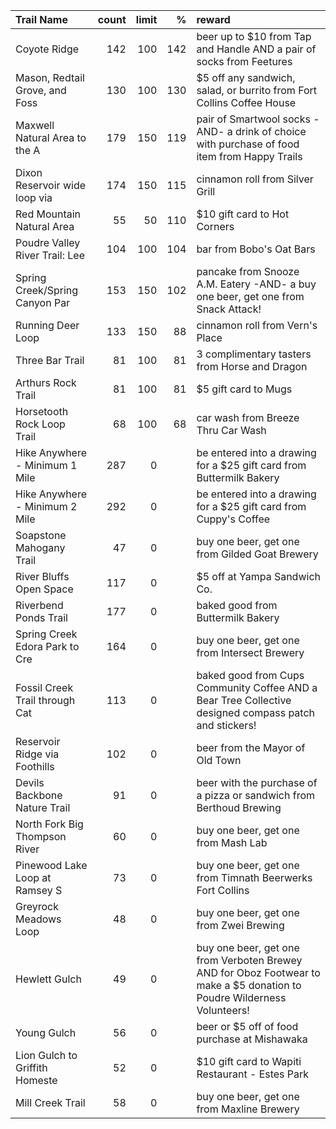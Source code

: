 | Trail Name                     |   count |   limit |   % | reward                                                                                                                  |
|:-------------------------------|--------:|--------:|----:|:------------------------------------------------------------------------------------------------------------------------|
| Coyote Ridge                   |     142 |     100 | 142 | beer up to $10 from Tap and Handle AND a pair of socks from Feetures                                                    |
| Mason, Redtail Grove, and Foss |     130 |     100 | 130 | $5 off any sandwich, salad, or burrito from Fort Collins Coffee House                                                   |
| Maxwell Natural Area to the A  |     179 |     150 | 119 | pair of Smartwool socks -AND- a drink of choice with purchase of food item from Happy Trails                            |
| Dixon Reservoir wide loop via  |     174 |     150 | 115 | cinnamon roll from Silver Grill                                                                                         |
| Red Mountain Natural Area      |      55 |      50 | 110 | $10 gift card to Hot Corners                                                                                            |
| Poudre Valley River Trail: Lee |     104 |     100 | 104 | bar from Bobo's Oat Bars                                                                                                |
| Spring Creek/Spring Canyon Par |     153 |     150 | 102 | pancake from Snooze A.M. Eatery -AND- a buy one beer, get one from Snack Attack!                                        |
| Running Deer Loop              |     133 |     150 |  88 | cinnamon roll from Vern's Place                                                                                         |
| Three Bar Trail                |      81 |     100 |  81 | 3 complimentary tasters from Horse and Dragon                                                                           |
| Arthurs Rock Trail             |      81 |     100 |  81 | $5 gift card to Mugs                                                                                                    |
| Horsetooth Rock Loop Trail     |      68 |     100 |  68 | car wash from Breeze Thru Car Wash                                                                                      |
| Hike Anywhere - Minimum 1 Mile |     287 |       0 |     | be entered into a drawing for a $25 gift card from Buttermilk Bakery                                                    |
| Hike Anywhere - Minimum 2 Mile |     292 |       0 |     | be entered into a drawing for a $25 gift card from Cuppy's Coffee                                                       |
| Soapstone Mahogany Trail       |      47 |       0 |     | buy one beer, get one from Gilded Goat Brewery                                                                          |
| River Bluffs Open Space        |     117 |       0 |     | $5 off at Yampa Sandwich Co.                                                                                            |
| Riverbend Ponds Trail          |     177 |       0 |     | baked good from Buttermilk Bakery                                                                                       |
| Spring Creek Edora Park to Cre |     164 |       0 |     | buy one beer, get one from Intersect Brewery                                                                            |
| Fossil Creek Trail through Cat |     113 |       0 |     | baked good from Cups Community Coffee AND a Bear Tree Collective designed compass patch and stickers!                   |
| Reservoir Ridge via Foothills  |     102 |       0 |     | beer from the Mayor of Old Town                                                                                         |
| Devils Backbone Nature Trail   |      91 |       0 |     | beer with the purchase of a pizza or sandwich from Berthoud Brewing                                                     |
| North Fork Big Thompson River  |      60 |       0 |     | buy one beer, get one from Mash Lab                                                                                     |
| Pinewood Lake Loop at Ramsey S |      73 |       0 |     | buy one beer, get one from Timnath Beerwerks Fort Collins                                                               |
| Greyrock Meadows Loop          |      48 |       0 |     | buy one beer, get one from Zwei Brewing                                                                                 |
| Hewlett Gulch                  |      49 |       0 |     | buy one beer, get one from Verboten Brewey AND for Oboz Footwear to make a $5 donation to Poudre Wilderness Volunteers! |
| Young Gulch                    |      56 |       0 |     | beer or $5 off of food purchase at Mishawaka                                                                            |
| Lion Gulch to Griffith Homeste |      52 |       0 |     | $10 gift card to Wapiti Restaurant - Estes Park                                                                         |
| Mill Creek Trail               |      58 |       0 |     | buy one beer, get one from Maxline Brewery                                                                              |
